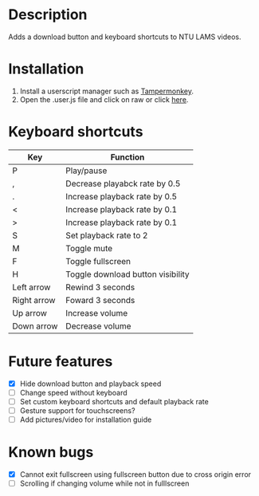 # Description
Adds a download button and keyboard shortcuts to NTU LAMS videos.

# Installation
1. Install a userscript manager such as <a href="https://www.tampermonkey.net/" target="_blank">Tampermonkey</a>.
2. Open the .user.js file and click on raw or click <a href="https://github.com/klsjadhf/lams_userscript/raw/master/lams.user.js" target="_blank">here</a>.

# Keyboard shortcuts
Key | Function
----|---------
P | Play/pause
, | Decrease playabck rate by 0.5
. | Increase playback rate by 0.5
< | Increase playback rate by 0.1
\> | Increase playback rate by 0.1
S | Set playback rate to 2
M | Toggle mute
F | Toggle fullscreen
H | Toggle download button visibility
Left arrow | Rewind 3 seconds
Right arrow | Foward 3 seconds
Up arrow | Increase volume
Down arrow | Decrease volume

# Future features
- [x] Hide download button and playback speed
- [ ] Change speed without keyboard
- [ ] Set custom keyboard shortcuts and default playback rate
- [ ] Gesture support for touchscreens?
- [ ] Add pictures/video for installation guide

# Known bugs
- [x] Cannot exit fullscreen using fullscreen button due to cross origin error
- [ ] Scrolling if changing volume while not in fulllscreen
